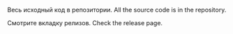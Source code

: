 Весь исходный код в репозитории. All the source code is in the repository.

Смотрите вкладку релизов. Check the release page.
